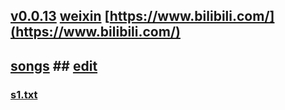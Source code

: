 ## [v0.0.13](https://github.com/littleflute/bilibili/edit/master/README.md) [weixin](https://github.com/littleflute/weixin) [https://www.bilibili.com/](https://www.bilibili.com/)
## [songs](https://github.com/littleflute/songs) ## [edit](http://zhipu.lezhi99.com/Zhipu-index.html)
### [s1.txt](s1.txt)
